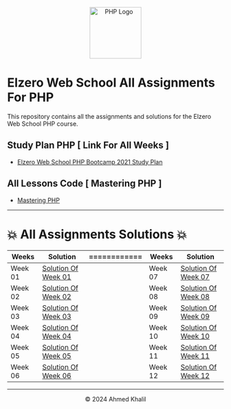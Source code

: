 <div align="center">
  <img src="https://upload.wikimedia.org/wikipedia/commons/thumb/2/27/PHP-logo.svg/2560px-PHP-logo.svg.png" alt="PHP Logo" width="120" height="120">
</div>

# Elzero Web School All Assignments For PHP
This repository contains all the assignments and solutions for the Elzero Web School PHP course.

## Study Plan PHP [ Link For All Weeks ]
- [Elzero Web School PHP Bootcamp 2021 Study Plan](https://elzero.org/study/mastering-php-study-plan/)

## All Lessons Code [ Mastering PHP ]
- [ Mastering PHP ](https://elzero.org/study/php-bootcamp-2022-study-plan/)

---

# 💥 All Assignments Solutions 💥

<div align="center">

| Weeks   | Solution |============| Weeks     | Solution |
|---------|----------|------------|-----------|----------| 
| Week 01 | [Solution Of Week 01](https://github.com/DevAhmedKhalil/Elzero-PHP-Assignments/tree/week-01) |    | Week 07 | [Solution Of Week 07](https://github.com/DevAhmedKhalil/Elzero-PHP-Assignments/tree/week-07) |
| Week 02 | [Solution Of Week 02](https://github.com/DevAhmedKhalil/Elzero-PHP-Assignments/tree/week-02) |    | Week 08 | [Solution Of Week 08](https://github.com/DevAhmedKhalil/Elzero-PHP-Assignments/tree/week-08) |
| Week 03 | [Solution Of Week 03](https://github.com/DevAhmedKhalil/Elzero-PHP-Assignments/tree/week-03) |    | Week 09 | [Solution Of Week 09](https://github.com/DevAhmedKhalil/Elzero-PHP-Assignments/tree/week-09) |  
| Week 04 | [Solution Of Week 04](https://github.com/DevAhmedKhalil/Elzero-PHP-Assignments/tree/week-04) |    | Week 10 | [Solution Of Week 10](https://github.com/DevAhmedKhalil/Elzero-PHP-Assignments/tree/week-10) |
| Week 05 | [Solution Of Week 05](https://github.com/DevAhmedKhalil/Elzero-PHP-Assignments/tree/week-05) |    | Week 11 | [Solution Of Week 11](https://github.com/DevAhmedKhalil/Elzero-PHP-Assignments/tree/week-11) |
| Week 06 | [Solution Of Week 06](https://github.com/DevAhmedKhalil/Elzero-PHP-Assignments/tree/week-06) |    | Week 12 | [Solution Of Week 12](https://github.com/DevAhmedKhalil/Elzero-PHP-Assignments/tree/week-12) |

</div>

---
<div align="center">
  &copy; 2024 Ahmed Khalil
</div>
